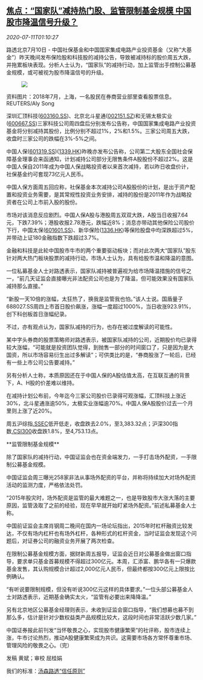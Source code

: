 <!--1594430597000-->
[焦点：“国家队”减持热门股、监管限制基金规模 中国股市降温信号升级？](https://cn.reuters.com/article/china-stock-market-fund-outlook-0711-idCNKBS24C014)
------

<div><i>2020-07-11T01:10:27</i></div><div class="StandardArticleBody_body"><p>路透北京7月10日 - 中国社保基金和中国国家集成电路产业投资基金（又称“大基金”）昨天晚间发布保险股和科技股的减持公告，导致被减持标的股价周五大跌，并拖累板块表现。分析人士认为，“国家队”的减持行动，加上监管出手控制公募基金规模，或可被视为股市降温信号的升级。 </p><div class="PrimaryAsset_container"><div class="Image_container" tabindex="-1"><figure class="Image_zoom" style="padding-bottom:"><div class="LazyImage_container LazyImage_dark" style="background-image:none"><img src="//s2.reutersmedia.net/resources/r/?m=02&amp;d=20200711&amp;t=2&amp;i=1525358239&amp;r=LYNXMPEG6A00I&amp;w=600" aria-label="资料图片：2018年7月，上海，一名股民在券商营业部里查看股票信息。REUTERS/Aly Song"/><div class="LazyImage_image LazyImage_fallback" style="background-image:url(//s2.reutersmedia.net/resources/r/?m=02&amp;d=20200711&amp;t=2&amp;i=1525358239&amp;r=LYNXMPEG6A00I&amp;w=600);background-position:center center;background-color:inherit"></div></div><div class="Image_expand-button" aria-label="Expand Image Slideshow" role="button" tabindex="0"></div></figure><figcaption><div class="Image_caption"><span>资料图片：2018年7月，上海，一名股民在券商营业部里查看股票信息。REUTERS/Aly Song</span></div></figcaption></div></div><p>深圳汇顶科技(<span id="symbol_603160.SS_0"><a href="//www.reuters.com/companies/603160.SS">603160.SS</a></span>)、北京北斗星通(<span id="symbol_002151.SZ_1"><a href="//www.reuters.com/companies/002151.SZ">002151.SZ</a></span>)和无锡太极实业(<span id="symbol_600667.SS_2"><a href="//www.reuters.com/companies/600667.SS">600667.SS</a></span>)三家科技公司周四盘后分别发布公告称，中国国家集成电路产业投资基金将分别减持其股份，比例分别不超过1%，2%和1.5%。三家公司周五大跌，收盘时三家公司的跌幅在3%-5%之间。 </p><p>中国人保(<span id="symbol_601319.SS_3"><a href="//www.reuters.com/companies/601319.SS">601319.SS</a></span>)(<span id="symbol_1339.HK_4"><a href="//www.reuters.com/companies/1339.HK">1339.HK</a></span>)昨晚亦发布公告称，公司第二大股东全国社会保障基金理事会来函通知，计划减持公司部分无限售条件A股股份不超过2%。这是中国人保自2011年成为中国人保战略投资者以来首次减持，若以昨日收盘价计，社保基金约可套现73亿元人民币。 </p><p>中国人保方面周五回应称，社保基金本次减持公司A股股份的计划，是出于资产配置和投资业务需要，是其常规性投资业务安排，减持的股份是2011年作为战略投资者在公司上市前入股的股份。 </p><p>市场对该消息反应剧烈。中国人保A股与港股周五双双大跌，A股当日收报7.64元，下跌7.39%；港股收报2.78港元，跌幅近8%；消息亦带动其他保险公司股价下行，中国太保(<span id="symbol_601601.SS_5"><a href="//www.reuters.com/companies/601601.SS">601601.SS</a></span>)、新华保险(<span id="symbol_1336.HK_6"><a href="//www.reuters.com/companies/1336.HK">1336.HK</a></span>)等保险股盘中均深跌超过5%，并带动上证180金融指数下跌超过3.7%。 </p><p>金融和科技是此轮中国股市牛市的两个重要驱动板块；而对此次两大“国家队”股东针对两大热门板块股票的减持行动，市场人士认为，具有给股市温和降温的意图。 </p><p>一位私募基金人士对路透表示，国家队减持被普遍视为给市场降温措施的信号之一，“前几天证监会直接曝光非法配资公司也是为了降温，但可能效果没有国家队减持那么直接。” </p><p>“新股一天10倍的涨幅，太狂热了，换我是监管我也怕。”该人士说。国盾量子688027.SS周四上市首日股价飙涨，涨幅一度超过1000%，当日收涨923.91%，创下科创板首日涨幅纪录。 </p><p>不过，亦有观点认为，国家队减持的行为，也存在被过度解读的可能性。 </p><p>某中字头券商的股票策略师对路透表示，被国家队减持的公司，近期股价均已录得较大涨幅，“可能就是投资团队觉得，到抛售一部分的时间窗口了，只是因为是大国资，所以市场容易衍生出过多解读”；可供类比的是，“券商股涨了一轮后，已经有一些上市公司公告要减持。” </p><p>另有分析人士称，本质原因还在于中国人保的A股估值太高，在互联互通的背景下，A、H股的价差难以维持。 </p><p>在减持计划公布前，今年迄今三家公司股价已录得可观涨幅，汇顶科技上涨近30%，北斗星通涨逾50%，太极实业涨幅逾70%。中国人保A股股价过去一个月里则上涨了近20%。 </p><p>周五沪综指<a href="/investing/markets/index?symbol=.SSEC">.SSEC</a>低开低走，收盘跌去2.0%，至3,383.32点；沪深300指数<a href="/investing/markets/index?symbol=.CSI300">.CSI300</a>收盘跌1.8%，至4,753.13点。 </p><p>**监管限制基金规模** </p><p>除了国家队的减持行动，中国证监会也在资金端发力，一手打击场外配资，一手限制公募基金规模。 </p><p>中国证监会周三曝光258家非法从事场外配资的平台，并称将持续加大对场外配资活动的监测力度，严格依法处罚。 </p><p>“2015年股灾时，场外配资是监管的最大难题之一，也是导致股市大涨大落的主要原因，监管汲取了之前的经验，现在早早就开始盯紧场外配资。”前述私募基金人士称。 </p><p>中国前证监会主席肖钢周二晚间在国内一场论坛指出，2015年时杠杆融资比较发达，不仅有场内杠杆也有场外杠杆，各种形式的杠杆资金，当时证监会发现这个问题后，对证券公司的融资业务开展了两次检查。 </p><p>在限制公募基金规模方面，据财新周五报导，证监会近日对公募基金做出窗口指导，要求单只基金首募规模不得超过300亿元。本周，汇添富、鹏华各有一只爆款基金发售，其认购规模合计超过2,000亿元人民币，但最终都按300亿元上限按比例确认。 </p><p>“有听说要限制规模，但没有听说300亿元这样的具体要求。”一位头部公募基金人士对路透表示，近期基金确实太火，“监管有必要出来降降温。” </p><p>另有北京地区公募基金经理则表示，未收到证监会窗口指导，“我们想募也募不到那么多，估计是针对少数权益类产品规模比较大，这段时间也非常活跃少数几家。” </p><p>中国证券报此前刊发“当怀敬畏之心，实现股市健康繁荣”的社评称，股市连续上涨，牛市讨论热烈，推动A股健康繁荣成为共识。这需要市场各方常怀尊重市场、管理风险的敬畏之心。（完）  </p><div class="Attribution_container"><div class="Attribution_attribution"><p class="Attribution_content">发稿 黄斌；审校 屈桂娟 </p></div></div><div class="StandardArticleBody_trustBadgeContainer"><span class="StandardArticleBody_trustBadgeTitle">我们的标准：</span><span class="trustBadgeUrl"><a href="https://www.thomsonreuters.cn/content/dam/openweb/documents/pdf/china/brochures/about-us-1.pdf">汤森路透“信任原则”</a></span></div></div>
